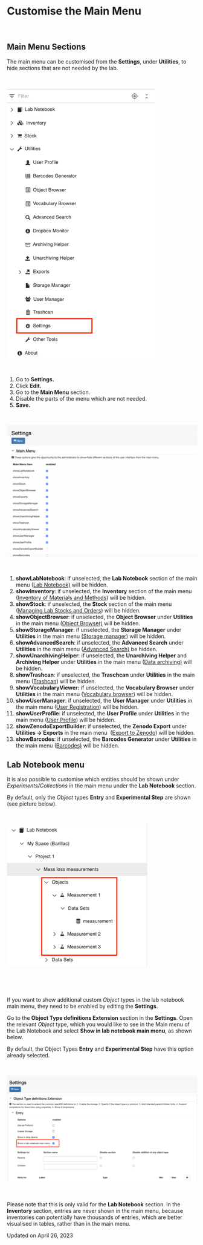 # Customise the Main Menu



 

## Main Menu Sections

  
The main menu can be customised from the **Settings**, under
**Utilities**, to hide sections that are not needed by the lab.

 

![image info](img/navigation-menu-settings.png)

 

1.  Go to **Settings.**
2.  Click **Edit.**
3.  Go to the **Main Menu** section.
4.  Disable the parts of the menu which are not needed.
5.  **Save.**

 

![image info](img/Screenshot-2020-02-26-at-10.11.14-1024x708.png)

 

1.  **showLabNotebook**: if unselected, the **Lab Notebook** section of
    the main menu ([Lab
    Notebook)](../../../general-users/lab-notebook.md)
    will be hidden.
2.  **showInventory**: if unselected, the **Inventory** section of the
    main menu ([Inventory of Materials and
    Methods](../../../general-users/inventory-of-materials-and-methods.md))
    will be hidden.
3.  **showStock**: if unselected, the **Stock** section of the main menu
    ([Managing Lab Stocks and
    Orders](../../../general-users/managing-lab-stocks-and-orders-2.md))
    will be hidden.
4.  **showObjectBrowser**: if unselected, the **Object Browser** under
    **Utilities** in the main menu ([Object
    Browser)](../../../general-users/additional-functionalities.md#browse-entries-by-type)
    will be hidden.
5.  **showStorageManager**: if unselected, the **Storage Manager** under
    **Utilities** in the main menu [(Storage
    manager](../../../general-users/managing-lab-stocks-and-orders-2.md#))
    will be hidden.
6.  **showAdvancedSearch**: if unselected, the **Advanced Search** under
    **Utilities** in the main menu ([Advanced
    Search)](../../../general-users/search.md)
    be hidden.
7.  **showUnarchivingHelper**: if unselected, the **Unarchiving Helper**
    and **Archiving Helper** under **Utilities** in the main menu ([Data
    archiving)](../../../general-users/data-archiving.md)
    will be hidden.
8.  **showTrashcan**: if unselected, the **Traschcan** under
    **Utilities** in the main menu
    ([Trashcan](../../../general-users/additional-functionalities.md#trashcan))
    will be hidden.
9.  **showVocabularyViewer:** if unselected, the **Vocabulary
    Browser** under **Utilities** in the main menu ([Vocabulary
    browser](../../../general-users/additional-functionalities.md#vocabulary-browser))
    will be hidden.
10. **showUserManager**: if unselected, the **User Manager** under
    **Utilities** in the main menu ([User
    Registration](./user-registration.md))
    will be hidden.
11. **showUserProfile**: if unselected, the **User Profile** under
    **Utilities** in the main menu ([User
    Profile](./user-registration.md#user-profile))
    will be hidden.
12. **showZenodoExportBuilder**: if unselected, the **Zenodo
    Export** under **Utilities -> Exports** in the main menu 
    ([Export to
    Zenodo](../../../general-users/data-export.md#export-to-zenodo))
    will be hidden.
13. **showBarcodes**: if unselected, the **Barcodes Generator** under
    **Utilities** in the main menu
    ([Barcodes)](../../../general-users/barcodes.md)
    will be hidden.

## Lab Notebook menu

It is also possible to customise which entities should be shown under
*Experiments/Collections* in the main menu under the **Lab Notebook**
section.

By default, only the *Object* types **Entry** and **Experimental Step**
are shown (see picture below).

 

![image info](img/settings-menu-shown-entities-in-menu.png)

 

 

If you want to show additional custom *Object* types in the lab notebook
main menu, they need to be enabled by editing the **Settings**. 

Go to the **Object Type definitions Extension** section in the
**Settings**. Open the relevant *Object* type, which you would like to
see in the Main menu of the Lab Notebook and select **Show in lab
notebook main menu**, as shown below.

By default, the Object Types **Entry** and **Experimental Step** have
this option already selected. 

 

![image info](img/settings-show-in-labnotebook-1024x577.png)

 

Please note that this is only valid for the **Lab Notebook** section. In
the **Inventory** section, entries are never shown in the main menu,
because inventories can potentially have thousands of entries, which are
better visualised in tables, rather than in the main menu.

Updated on April 26, 2023
